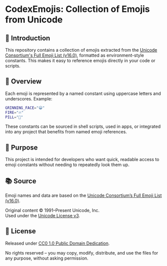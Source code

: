 # CodexEmojis: Collection of Emojis from Unicode

## 📌 Introduction

This repository contains a collection of emojis extracted from the [Unicode Consortium's Full Emoji List (v16.0)](https://www.unicode.org/emoji/charts/full-emoji-list.html), formatted as environment-style constants. This makes it easy to reference emojis directly in your code or scripts.

## 🧾 Overview

Each emoji is represented by a named constant using uppercase letters and underscores. Example:

```bash
GRINNING_FACE="😀"
FIRE="🔥"
PILL="💊"
```

These constants can be sourced in shell scripts, used in apps, or integrated into any project that benefits from named emoji references.

## 🎯 Purpose

This project is intended for developers who want quick, readable access to emoji constants without needing to repeatedly look them up.

## 📚 Source

Emoji names and data are based on the [Unicode Consortium’s Full Emoji List (v16.0)](https://www.unicode.org/emoji/charts/full-emoji-list.html).

Original content © 1991–Present Unicode, Inc.  
Used under the [Unicode License v3](https://www.unicode.org/license.html).

## 📄 License

Released under [CC0 1.0 Public Domain Dedication](https://creativecommons.org/publicdomain/zero/1.0/).

No rights reserved – you may copy, modify, distribute, and use the files for any purpose, without asking permission.
